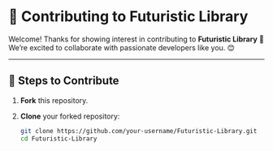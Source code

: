 # 🤝 Contributing to Futuristic Library

Welcome! Thanks for showing interest in contributing to **Futuristic Library** 🚀  
We’re excited to collaborate with passionate developers like you. 😊

---

## 👣 Steps to Contribute

1. **Fork** this repository.

2. **Clone** your forked repository:
   ```bash
   git clone https://github.com/your-username/Futuristic-Library.git
   cd Futuristic-Library
